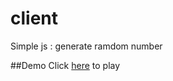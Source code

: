# client
Simple js : generate ramdom number

##Demo
Click [here](https://sunlei2007.github.io/client.github.io/index.html) to play 